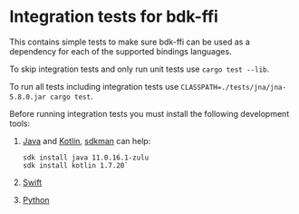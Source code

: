 # Integration tests for bdk-ffi

This contains simple tests to make sure bdk-ffi can be used as a dependency for each of the 
supported bindings languages.

To skip integration tests and only run unit tests use `cargo test --lib`. 

To run all tests including integration tests use `CLASSPATH=./tests/jna/jna-5.8.0.jar cargo test`. 

Before running integration tests you must install the following development tools:

1. [Java](https://openjdk.org/) and [Kotlin](https://kotlinlang.org/), 
[sdkman](https://sdkman.io/) can help:
   ```shell
   sdk install java 11.0.16.1-zulu
   sdk install kotlin 1.7.20`
   ```
   
2. [Swift](https://www.swift.org/)

3. [Python](https://www.python.org/)
